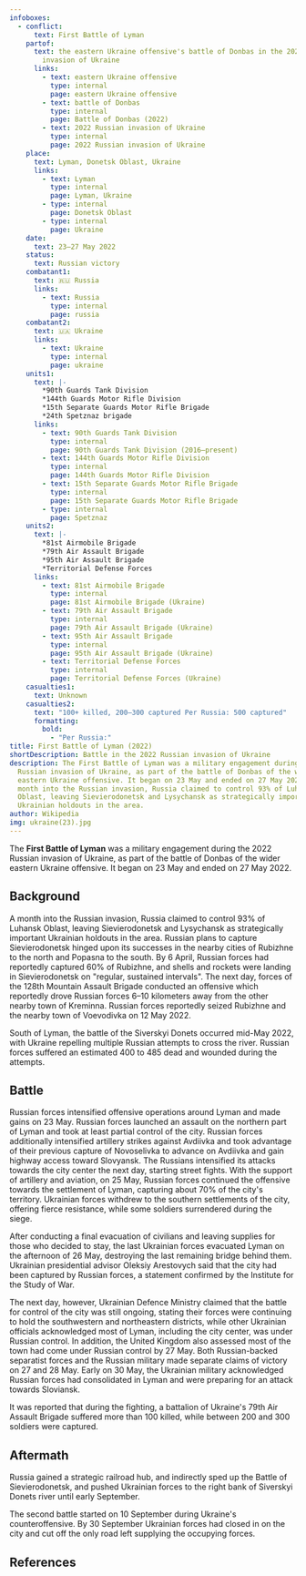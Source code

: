 ```yaml
---
infoboxes:
  - conflict:
      text: First Battle of Lyman
    partof:
      text: the eastern Ukraine offensive's battle of Donbas in the 2022 Russian
        invasion of Ukraine
      links:
        - text: eastern Ukraine offensive
          type: internal
          page: eastern Ukraine offensive
        - text: battle of Donbas
          type: internal
          page: Battle of Donbas (2022)
        - text: 2022 Russian invasion of Ukraine
          type: internal
          page: 2022 Russian invasion of Ukraine
    place:
      text: Lyman, Donetsk Oblast, Ukraine
      links:
        - text: Lyman
          type: internal
          page: Lyman, Ukraine
        - type: internal
          page: Donetsk Oblast
        - type: internal
          page: Ukraine
    date:
      text: 23–27 May 2022
    status:
      text: Russian victory
    combatant1:
      text: 🇷🇺 Russia
      links:
        - text: Russia
          type: internal
          page: russia
    combatant2:
      text: 🇺🇦 Ukraine
      links:
        - text: Ukraine
          type: internal
          page: ukraine
    units1:
      text: |-
        *90th Guards Tank Division 
        *144th Guards Motor Rifle Division 
        *15th Separate Guards Motor Rifle Brigade 
        *24th Spetznaz brigade
      links:
        - text: 90th Guards Tank Division
          type: internal
          page: 90th Guards Tank Division (2016–present)
        - text: 144th Guards Motor Rifle Division
          type: internal
          page: 144th Guards Motor Rifle Division
        - text: 15th Separate Guards Motor Rifle Brigade
          type: internal
          page: 15th Separate Guards Motor Rifle Brigade
        - type: internal
          page: Spetznaz
    units2:
      text: |-
        *81st Airmobile Brigade 
        *79th Air Assault Brigade 
        *95th Air Assault Brigade 
        *Territorial Defense Forces
      links:
        - text: 81st Airmobile Brigade
          type: internal
          page: 81st Airmobile Brigade (Ukraine)
        - text: 79th Air Assault Brigade
          type: internal
          page: 79th Air Assault Brigade (Ukraine)
        - text: 95th Air Assault Brigade
          type: internal
          page: 95th Air Assault Brigade (Ukraine)
        - text: Territorial Defense Forces
          type: internal
          page: Territorial Defense Forces (Ukraine)
    casualties1:
      text: Unknown
    casualties2:
      text: "100+ killed, 200–300 captured Per Russia: 500 captured"
      formatting:
        bold:
          - "Per Russia:"
title: First Battle of Lyman (2022)
shortDescription: Battle in the 2022 Russian invasion of Ukraine
description: The First Battle of Lyman was a military engagement during the 2022
  Russian invasion of Ukraine, as part of the battle of Donbas of the wider
  eastern Ukraine offensive. It began on 23 May and ended on 27 May 2022. A
  month into the Russian invasion, Russia claimed to control 93% of Luhansk
  Oblast, leaving Sievierodonetsk and Lysychansk as strategically important
  Ukrainian holdouts in the area.
author: Wikipedia
img: ukraine(23).jpg
---
```

        
The **First Battle of Lyman** was a military engagement during the 2022 Russian invasion of Ukraine, as part of the battle of Donbas of the wider eastern Ukraine offensive. It began on 23 May and ended on 27 May 2022.

## Background
A month into the Russian invasion, Russia claimed to control 93% of Luhansk Oblast, leaving Sievierodonetsk and Lysychansk as strategically important Ukrainian holdouts in the area. Russian plans to capture Sievierodonetsk hinged upon its successes in the nearby cities of Rubizhne to the north and Popasna to the south. By 6 April, Russian forces had reportedly captured 60% of Rubizhne, and shells and rockets were landing in Sievierodonetsk on "regular, sustained intervals". The next day, forces of the 128th Mountain Assault Brigade conducted an offensive which reportedly drove Russian forces 6–10 kilometers away from the other nearby town of Kreminna. Russian forces reportedly seized Rubizhne and the nearby town of Voevodivka on 12 May 2022.

South of Lyman, the battle of the Siverskyi Donets occurred mid-May 2022, with Ukraine repelling multiple Russian attempts to cross the river. Russian forces suffered an estimated 400 to 485 dead and wounded during the attempts.

## Battle
Russian forces intensified offensive operations around Lyman and made gains on 23 May. Russian forces launched an assault on the northern part of Lyman and took at least partial control of the city. Russian forces additionally intensified artillery strikes against Avdiivka and took advantage of their previous capture of Novoselivka to advance on Avdiivka and gain highway access toward Slovyansk. The Russians intensified its attacks towards the city center the next day, starting street fights. With the support of artillery and aviation, on 25 May, Russian forces continued the offensive towards the settlement of Lyman, capturing about 70% of the city's territory. Ukrainian forces withdrew to the southern settlements of the city, offering fierce resistance, while some soldiers surrendered during the siege.

After conducting a final evacuation of civilians and leaving supplies for those who decided to stay, the last Ukrainian forces evacuated Lyman on the afternoon of 26 May, destroying the last remaining bridge behind them. Ukrainian presidential advisor Oleksiy Arestovych said that the city had been captured by Russian forces, a statement confirmed by the Institute for the Study of War.

The next day, however, Ukrainian Defence Ministry claimed that the battle for control of the city was still ongoing, stating their forces were continuing to hold the southwestern and northeastern districts, while other Ukrainian officials acknowledged most of Lyman, including the city center, was under Russian control. In addition, the United Kingdom also assessed most of the town had come under Russian control by 27 May. Both Russian-backed separatist forces and the Russian military made separate claims of victory on 27 and 28 May. Early on 30 May, the Ukrainian military acknowledged Russian forces had consolidated in Lyman and were preparing for an attack towards Sloviansk.

It was reported that during the fighting, a battalion of Ukraine's 79th Air Assault Brigade suffered more than 100 killed, while between 200 and 300 soldiers were captured.

## Aftermath
Russia gained a strategic railroad hub, and indirectly sped up the Battle of Sievierodonetsk, and pushed Ukrainian forces to the right bank of Siverskyi Donets river until early September.

The second battle started on 10 September during Ukraine's counteroffensive. By 30 September Ukrainian forces had closed in on the city and cut off the only road left supplying the occupying forces.

## References
